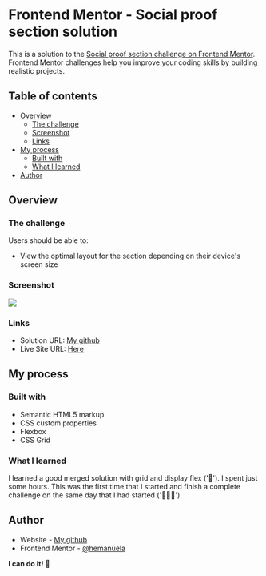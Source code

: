 # Frontend Mentor - Social proof section solution

This is a solution to the [Social proof section challenge on Frontend Mentor](https://www.frontendmentor.io/challenges/social-proof-section-6e0qTv_bA). Frontend Mentor challenges help you improve your coding skills by building realistic projects. 

## Table of contents

- [Overview](#overview)
  - [The challenge](#the-challenge)
  - [Screenshot](#screenshot)
  - [Links](#links)
- [My process](#my-process)
  - [Built with](#built-with)
  - [What I learned](#what-i-learned)
- [Author](#author)



## Overview

### The challenge

Users should be able to:

- View the optimal layout for the section depending on their device's screen size

### Screenshot

![](./screenshot.jpg)


### Links

- Solution URL: [My github](https://github.com/hemanuela/social-proof-section-master)
- Live Site URL: [Here](https://hemanuela.github.io/social-proof-section-master/)

## My process

### Built with

- Semantic HTML5 markup
- CSS custom properties
- Flexbox
- CSS Grid

### What I learned

I learned a good merged solution with grid and display flex ('🎉').
I spent just some hours. This was the first time that I started and finish a complete challenge on the same day that I had started ('🎉🎉🎉').



## Author

- Website - [My github](https://github.com/hemanuela/social-proof-section-master)
- Frontend Mentor - [@hemanuela](https://www.frontendmentor.io/profile/hemanuela)


**I can do it!** 🚀

